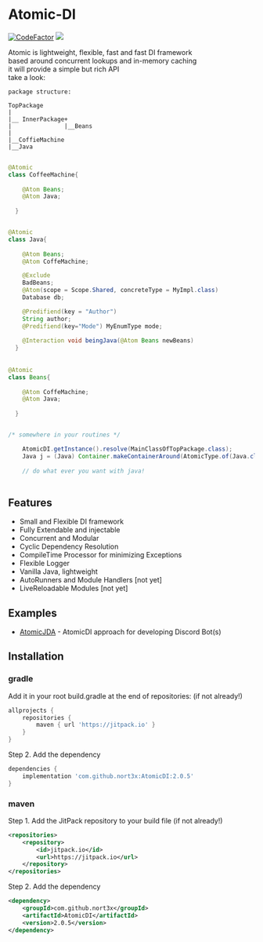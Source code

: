 #  Atomic-DI
[![CodeFactor](https://www.codefactor.io/repository/github/nort3x/atomicdi/badge/master)](https://www.codefactor.io/repository/github/nort3x/atomicdi/overview/master)
[![](https://jitpack.io/v/nort3x/AtomicDI.svg)](https://jitpack.io/#nort3x/AtomicDI)

Atomic is lightweight,  flexible, fast and fast  DI framework <br/>
based around concurrent lookups and in-memory caching<br/>
it will provide a simple but rich API<br/>
take a look:

```
package structure:

TopPackage
|
|__ InnerPackage+
|               |__Beans
|             
|__CoffieMachine
|__Java
```

```java

@Atomic 
class CoffeeMachine{
    
    @Atom Beans;
    @Atom Java;
    
  }


@Atomic 
class Java{
    
    @Atom Beans;
    @Atom CoffeMachine;

    @Exclude
    BadBeans;
    @Atom(scope = Scope.Shared, concreteType = MyImpl.class)
    Database db;

    @Predifiend(key = "Author")
    String author;
    @Predifiend(key="Mode") MyEnumType mode;
    
    @Interaction void beingJava(@Atom Beans newBeans)
  }
  
  
@Atomic 
class Beans{
    
    @Atom CoffeMachine;
    @Atom Java;
    
  }


/* somewhere in your routines */

    AtomicDI.getInstance().resolve(MainClassOfTopPackage.class);
    Java j = (Java) Container.makeContainerAround(AtomicType.of(Java.class)).getCentral();
    
    // do what ever you want with java!
    

```


## Features
<ul>
    <li>Small and Flexible DI framework</li>
    <li>Fully Extendable and injectable</li>
    <li>Concurrent and Modular</li>
    <li>Cyclic Dependency Resolution</li> 
    <li>CompileTime Processor for minimizing Exceptions</li> 
    <li>Flexible Logger</li> 
    <li>Vanilla Java, lightweight</li>
    <li>AutoRunners and Module Handlers [not yet]</li> 
    <li>LiveReloadable Modules [not yet]</li> 
</ul>

## Examples
+ [AtomicJDA](https://github.com/nort3x/AtomicJDA) - AtomicDI approach for developing Discord Bot(s)



## Installation

### gradle
Add it in your root build.gradle at the end of repositories: (if not already!)

```gradle
allprojects {
    repositories {
        maven { url 'https://jitpack.io' }
    }
}

```
Step 2. Add the dependency
```gradle
dependencies {
    implementation 'com.github.nort3x:AtomicDI:2.0.5'
}
```

### maven
Step 1. Add the JitPack repository to your build file (if not already!)

```xml
<repositories>
    <repository>
        <id>jitpack.io</id>
        <url>https://jitpack.io</url>
    </repository>
</repositories>
```
Step 2. Add the dependency
```xml
<dependency>
    <groupId>com.github.nort3x</groupId>
    <artifactId>AtomicDI</artifactId>
    <version>2.0.5</version>
</dependency>
```

